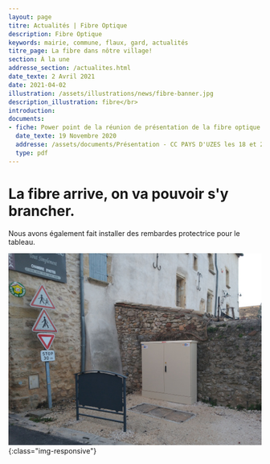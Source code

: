 ```yaml
---
layout: page
titre: Actualités | Fibre Optique
description: Fibre Optique
keywords: mairie, commune, flaux, gard, actualités
titre_page: La fibre dans nôtre village!
section: À la une
addresse_section: /actualites.html
date_texte: 2 Avril 2021
date: 2021-04-02
illustration: /assets/illustrations/news/fibre-banner.jpg
description_illustration: fibre</br>
introduction: 
documents:
- fiche: Power point de la réunion de présentation de la fibre optique (wigard)
  date_texte: 19 Novembre 2020
  addresse: /assets/documents/Présentation - CC PAYS D'UZES les 18 et 26 novembre 2020 V4.pdf
  type: pdf
---
```


# La fibre arrive, on va pouvoir s'y brancher. <br>

Nous avons également fait installer des rembardes protectrice pour le tableau.

![Tableau de fibre](/assets/illustrations/news/Fibre2.jpg){:class="img-responsive"}

